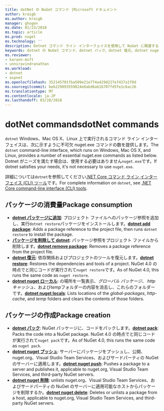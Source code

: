 ```yaml
---
title: dotNet の NuGet コマンド |Microsoft ドキュメント
author: kraigb
ms.author: kraigb
manager: ghogen
ms.date: 01/23/2018
ms.topic: article
ms.prod: nuget
ms.technology: ''
description: Dotnet コマンド ライン インターフェイスを使用して NuGet に関連するコマンドの短いリファレンスです。
keywords: dotnet の NuGet コマンド、dotnet パック、dotnet 復元、dotnet nuget ローカル変数、dotnet nuget プッシュ、dotnet nuget の削除
ms.reviewer:
- karann-msft
- unniravindranathan
ms.workload:
- dotnet
- aspnet
ms.openlocfilehash: 352145701fba509e21e774a429d227e7427a1f0d
ms.sourcegitcommit: beb229893559824e8abd6ab16707fd5fe1c6ac26
ms.translationtype: MT
ms.contentlocale: ja-JP
ms.lasthandoff: 03/28/2018
---
```

# <a name="dotnet-commands"></a><span data-ttu-id="fb8f6-104">dotNet commands</span><span class="sxs-lookup"><span data-stu-id="fb8f6-104">dotNet commands</span></span>

<span data-ttu-id="fb8f6-105">`dotnet` Windows、Mac OS X、Linux 上で実行されるコマンド ライン インターフェイスは、次に示すように不可欠 nuget.exe コマンドの数を提供します。</span><span class="sxs-lookup"><span data-stu-id="fb8f6-105">The `dotnet` command-line interface, which runs on Windows, Mac OS X, and Linux, provides a number of essential nuget.exe commands as listed below.</span></span> <span data-ttu-id="fb8f6-106">Dotnet がニーズを満たす場合は、使用する必要はありません`nuget.exe`です。</span><span class="sxs-lookup"><span data-stu-id="fb8f6-106">If dotnet satisfies your needs, it's not necessary to use `nuget.exe`.</span></span>

<span data-ttu-id="fb8f6-107">詳細については`dotnet`を参照してください[.NET Core コマンド ライン インターフェイス (CLI) ツール](/dotnet/core/tools/?tabs=netcore2x)です。</span><span class="sxs-lookup"><span data-stu-id="fb8f6-107">For complete information on `dotnet`, see [.NET Core command-line interface (CLI) tools](/dotnet/core/tools/?tabs=netcore2x).</span></span>

## <a name="package-consumption"></a><span data-ttu-id="fb8f6-108">パッケージの消費量</span><span class="sxs-lookup"><span data-stu-id="fb8f6-108">Package consumption</span></span>

- <span data-ttu-id="fb8f6-109">[**dotnet パッケージに追加**](/dotnet/core/tools/dotnet-add-package): プロジェクト ファイルへのパッケージ参照を追加し、実行`dotnet restore`パッケージをインストールします。</span><span class="sxs-lookup"><span data-stu-id="fb8f6-109">[**dotnet add package**](/dotnet/core/tools/dotnet-add-package): Adds a package reference to the project file, then runs `dotnet restore` to install the package.</span></span>
- <span data-ttu-id="fb8f6-110">[**パッケージを削除して dotnet**](/dotnet/core/tools/dotnet-remove-package): パッケージ参照をプロジェクト ファイルから削除します。</span><span class="sxs-lookup"><span data-stu-id="fb8f6-110">[**dotnet remove package**](/dotnet/core/tools/dotnet-remove-package): Removes a package reference from the project file.</span></span>
- <span data-ttu-id="fb8f6-111">[**dotnet 復元**](/dotnet/core/tools/dotnet-restore?tabs=netcore2x): 依存関係およびプロジェクトのツールを復元します。</span><span class="sxs-lookup"><span data-stu-id="fb8f6-111">[**dotnet restore**](/dotnet/core/tools/dotnet-restore?tabs=netcore2x): Restores the dependencies and tools of a project.</span></span> <span data-ttu-id="fb8f6-112">NuGet 4.0 の時点でと同じコードが実行されて`nuget restore`です。</span><span class="sxs-lookup"><span data-stu-id="fb8f6-112">As of NuGet 4.0, this runs the same code as `nuget restore`.</span></span>
- <span data-ttu-id="fb8f6-113">[**dotnet nuget ローカル**](/dotnet/core/tools/dotnet-nuget-locals): の場所を一覧表示、*グローバル パッケージ*、 *http キャッシュ*、および*temp*フォルダーの内容を消去し、これらのフォルダーです。</span><span class="sxs-lookup"><span data-stu-id="fb8f6-113">[**dotnet nuget locals**](/dotnet/core/tools/dotnet-nuget-locals): Lists locations of the *global-packages*, *http-cache*, and *temp* folders and clears the contents of those folders.</span></span>

## <a name="package-creation"></a><span data-ttu-id="fb8f6-114">パッケージの作成</span><span class="sxs-lookup"><span data-stu-id="fb8f6-114">Package creation</span></span>

- <span data-ttu-id="fb8f6-115">[**dotnet パック**](/dotnet/core/tools/dotnet-pack?tabs=netcore2x): NuGet パッケージに、コードをパックします。</span><span class="sxs-lookup"><span data-stu-id="fb8f6-115">[**dotnet pack**](/dotnet/core/tools/dotnet-pack?tabs=netcore2x): Packs the code into a NuGet package.</span></span> <span data-ttu-id="fb8f6-116">NuGet 4.0 の時点でと同じコードが実行されて`nuget pack`です。</span><span class="sxs-lookup"><span data-stu-id="fb8f6-116">As of NuGet 4.0, this runs the same code as `nuget pack`.</span></span>
- <span data-ttu-id="fb8f6-117">[**dotnet nuget プッシュ**](/dotnet/core/tools/dotnet-nuget-push): サーバーにパッケージをプッシュし、公開、nuget.org、Visual Studio Team Services、およびサードパーティの NuGet のサーバーに適用します。</span><span class="sxs-lookup"><span data-stu-id="fb8f6-117">[**dotnet nuget push**](/dotnet/core/tools/dotnet-nuget-push): Pushes a package to a server and publishes it, applicable to nuget.org, Visual Studio Team Services, and third-party NuGet servers.</span></span>
- <span data-ttu-id="fb8f6-118">[**dotnet nuget 削除**](/dotnet/core/tools/dotnet-nuget-delete): unlists nuget.org、Visual Studio Team Services、およびサードパーティの NuGet のサーバーに適用可能なホストからパッケージを削除するか。</span><span class="sxs-lookup"><span data-stu-id="fb8f6-118">[**dotnet nuget delete**](/dotnet/core/tools/dotnet-nuget-delete): Deletes or unlists a package from a host, applicable to nuget.org, Visual Studio Team Services, and third-party NuGet servers.</span></span>
